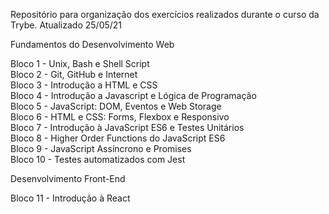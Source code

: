 Repositório para organização dos exercícios realizados durante o curso da Trybe. Atualizado 25/05/21<br>

Fundamentos do Desenvolvimento Web

Bloco 1 - Unix, Bash e Shell Script<br>
Bloco 2 - Git, GitHub e Internet<br>
Bloco 3 - Introdução a HTML e CSS<br>
Bloco 4 - Introdução a Javascript e Lógica de Programação<br>
Bloco 5 - JavaScript: DOM, Eventos e Web Storage<br>
Bloco 6 - HTML e CSS: Forms, Flexbox e Responsivo<br>
Bloco 7 - Introdução à JavaScript ES6 e Testes Unitários<br>
Bloco 8 - Higher Order Functions do JavaScript ES6<br>
Bloco 9 - JavaScript Assíncrono e Promises<br>
Bloco 10 - Testes automatizados com Jest<br>

Desenvolvimento Front-End<br>

Bloco 11 - Introdução à React<br>


